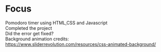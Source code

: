 # Focus
Pomodoro timer using HTML,CSS and Javascript
<br> Completed the project
<br> Did the error get fixed?
<br>Background animation credits: https://www.sliderrevolution.com/resources/css-animated-background/
